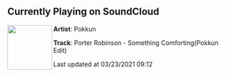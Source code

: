 ## Currently Playing on SoundCloud

[<img align="left" width="100" src="https://i1.sndcdn.com/artworks-xGr9TQyUCtyM1ylj-mXdLUA-t500x500.jpg">](https://soundcloud.com/kkoosk/porter-robinson-something-comfortingpokkun-edit?in=saxurn/sets/tester2/)

**Artist**: Pokkun 

**Track**: Porter Robinson - Something Comforting(Pokkun Edit)

Last updated at 03/23/2021 09:12
